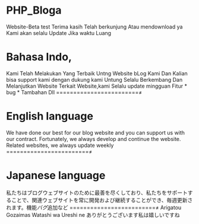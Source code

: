 # PHP_Bloga
 Website-Beta test
 Terima kasih Telah berkunjung Atau mendownload ya Kami akan selalu Update Jika waktu Luang 
 
 # Bahasa Indo,
 Kami Telah Melakukan Yang Terbaik Untng Website bLog Kami Dan Kalian bisa support kami dengan dukung kami Untung Selalu Berkembang Dan Melanjutkan Website Terkait Website,kami Selalu update mingguan
Fitur * bug * Tambahan Dll
========================≠
# English language 
We have done our best for our blog website and you can support us with our contract. Fortunately, we always develop and continue the website. Related websites, we always update weekly
========================≠
# Japanese language 
私たちはブログウェブサイトのために最善を尽くしており、私たちをサポートすることで、関連ウェブサイトを常に開発および継続することができ、毎週更新されます。機能*バグ*追加など
=========================≠
Arigatou Gozaimas Watashi wa Ureshi ne 
ありがとうございます私は嬉しいですね 
